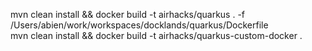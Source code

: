 
mvn clean install && docker build -t airhacks/quarkus . -f /Users/abien/work/workspaces/docklands/quarkus/Dockerfile  
mvn clean install && docker build -t airhacks/quarkus-custom-docker  .
